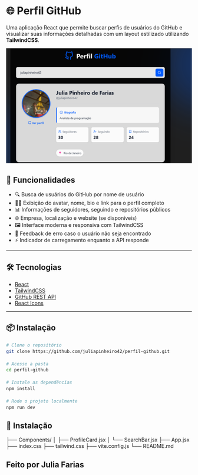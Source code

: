# 🌐 Perfil GitHub

Uma aplicação React que permite buscar perfis de usuários do GitHub e visualizar suas informações detalhadas com um layout estilizado utilizando **TailwindCSS**.

![Buscando github](image.png)

## 🚀 Funcionalidades

- 🔍 Busca de usuários do GitHub por nome de usuário
- 🧑‍💼 Exibição do avatar, nome, bio e link para o perfil completo
- 📊 Informações de seguidores, seguindo e repositórios públicos
- 🌐 Empresa, localização e website (se disponíveis)
- 🖼️ Interface moderna e responsiva com TailwindCSS
- 💬 Feedback de erro caso o usuário não seja encontrado
- ⚡ Indicador de carregamento enquanto a API responde

---

## 🛠️ Tecnologias

- [React](https://reactjs.org/)
- [TailwindCSS](https://tailwindcss.com/)
- [GitHub REST API](https://docs.github.com/en/rest)
- [React Icons](https://react-icons.github.io/react-icons/)

---

## 📦 Instalação

```bash
# Clone o repositório
git clone https://github.com/juliapinheiro42/perfil-github.git

# Acesse a pasta
cd perfil-github

# Instale as dependências
npm install

# Rode o projeto localmente
npm run dev
```

## 📁 Instalação

├── Components/
│ ├── ProfileCard.jsx
│ └── SearchBar.jsx
├── App.jsx
├── index.css
├── tailwind.css
├── vite.config.js
└── README.md

## Feito por Julia Farias
